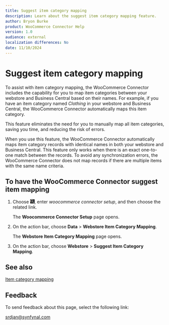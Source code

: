 ```yaml
---
title: Suggest item category mapping
description: Learn about the suggest item category mapping feature.
author: Bryon Burke
product: WooCommerce Connector Help
version: 1.0
audience: external
localization differences: No
date: 11/10/2024
---
```


<!-- markdownlint-disable MD006 MD007 MD009 MD024 MD025 MD033 -->
<!--// cspell:ignore  markdownlint allowfullscreen keyframes woocommerce webstore -->

# Suggest item category mapping

To assist with item category mapping, the WooCommerce Connector includes the capability for you to map item categories between your webstore and Business Central based on their names. For example, if you have an item category named <i>Clothing</i> in your webstore and Business Central, the WooCommerce Connector automatically maps this item category. 

This feature eliminates the need for you to manually map all item categories, saving you time, and reducing the risk of errors.

When you use this feature, the WooCommerce Connector automatically maps item category records with identical names in both your webstore and Business Central. This feature only works when there is an exact one-to-one match between the records. To avoid any synchronization errors, the WooCommerce Connector does not map records if there are multiple items with the same name criteria.

## To have the WooCommerce Connector suggest item mapping

1. Choose ![Lightbulb that opens the Tell Me feature.](media/ui-search/search_small.png "Tell me what you want to do"), enter <i>woocommerce connector setup</i>, and then choose the related link.

   The <b>Woocommerce Connector Setup</b> page opens.

1. On the action bar, choose <b>Data</b> > <b>Webstore Item Category Mapping</b>.

   The <b>Webstore Item Category Mapping</b> page opens.

1. On the action bar, choose <b>Webstore</b> > <b>Suggest Item Category Mapping</b>.

## See also

[Item category mapping](item-category-mapping.md)

## Feedback

To send feedback about this page, select the following link:

[srdjan@synfynal.com](mailto:srdjan@synfynal.com?subject=Documentation%20Feedback%20Product%20Docs:%20suggest-item-category-mapping)

